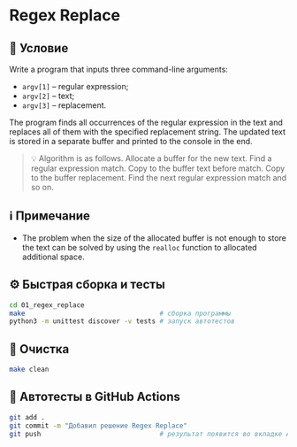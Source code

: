 # Regex Replace

## 📝 Условие

Write a program that inputs three command-line arguments:

- `argv[1]` &ndash; regular expression;
- `argv[2]` &ndash; text;
- `argv[3]` &ndash; replacement.

The program finds all occurrences of the regular expression in the text and replaces all of them with the specified replacement string. The updated text is stored in a separate buffer and printed to the console in the end.

> 💡 Algorithm is as follows. Allocate a buffer for the new text. Find a regular expression match. Copy to the buffer text before match. Copy to the buffer replacement. Find the next regular expression match and so on.

## ℹ️ Примечание

- The problem when the size of the allocated buffer is not enough to store the text can be solved by using the `realloc` function to allocated additional space.

## ⚙️ Быстрая сборка и тесты

```bash
cd 01_regex_replace
make                                  # сборка программы
python3 -m unittest discover -v tests # запуск автотестов
```

## 🧹 Очистка

```bash
make clean
```

## 🚀 Автотесты в GitHub Actions

```bash
git add .
git commit -m "Добавил решение Regex Replace"
git push                              # результат появится во вкладке Actions ✅
```